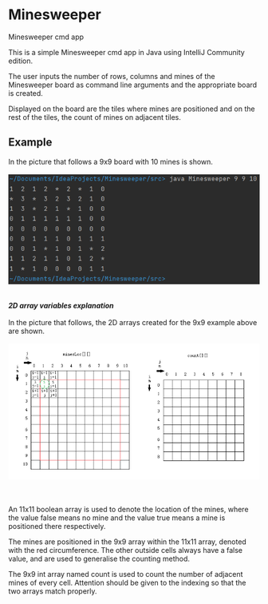 # Minesweeper
Minesweeper cmd app

This is a simple Minesweeper cmd app in Java using IntelliJ Community edition.

The user inputs the number of rows, columns and mines of the Minesweeper board as command line arguments and the appropriate board is created.

Displayed on the board are the tiles where mines are positioned and on the rest of the tiles, the count of mines on adjacent tiles. 

## Example ##
In the picture that follows a 9x9 board with 10 mines is shown.<br><br>
![Minesweeper example](Minesweeper%20example.png)

<br>***2D array variables explanation***<br><br>
In the picture that follows, the 2D arrays created for the 9x9 example above are shown.<br><br>
![2D arrays](Minesweeper%202D%20arrays.png)

<br><br>An 11x11 boolean array is used to denote the location of the mines, where the value false means no mine 
and the value true means a mine is positioned there respectively.

The mines are positioned in the 9x9 array within the 11x11 array, denoted with the red circumference. 
The other outside cells always have a false value, and are used to generalise the counting method.

The 9x9 int array named count is used to count the number of adjacent mines of every cell. 
Attention should be given to the indexing so that the two arrays match properly.
